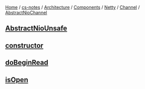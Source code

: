 [Home](https://mengxianbin.github.io) /
[cs-notes](https://mengxianbin.github.io/cs-notes/site) /
[Architecture](https://mengxianbin.github.io/cs-notes/site/Architecture) /
[Components](https://mengxianbin.github.io/cs-notes/site/Architecture/Components) /
[Netty](https://mengxianbin.github.io/cs-notes/site/Architecture/Components/Netty) /
[Channel](https://mengxianbin.github.io/cs-notes/site/Architecture/Components/Netty/Channel) /
[AbstractNioChannel](https://mengxianbin.github.io/cs-notes/site/Architecture/Components/Netty/Channel/AbstractNioChannel)

## [AbstractNioUnsafe](https://mengxianbin.github.io/cs-notes/site/Architecture/Components/Netty/Channel/AbstractNioChannel/AbstractNioUnsafe/)

## [constructor](https://mengxianbin.github.io/cs-notes/site/Architecture/Components/Netty/Channel/AbstractNioChannel/constructor)

## [doBeginRead](https://mengxianbin.github.io/cs-notes/site/Architecture/Components/Netty/Channel/AbstractNioChannel/doBeginRead)

## [isOpen](https://mengxianbin.github.io/cs-notes/site/Architecture/Components/Netty/Channel/AbstractNioChannel/isOpen)
